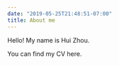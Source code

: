 ```yaml
---
date: "2019-05-25T21:48:51-07:00"
title: About me
---
```


Hello! My name is Hui Zhou. 

You can find my CV here.
